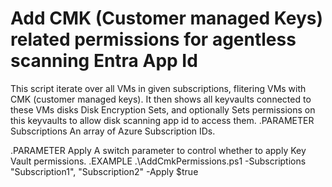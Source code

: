 # Add CMK (Customer managed Keys) related permissions for agentless scanning Entra App Id

   This script iterate over all VMs in given subscriptions, flitering VMs with CMK (customer managed keys). It then shows all keyvaults connected to these VMs disks Disk Encryption Sets, and optionally 
   Sets permissions on this keyvaults to allow disk scanning app id to access them.
.PARAMETER Subscriptions
   An array of Azure Subscription IDs.
   
.PARAMETER Apply
   A switch parameter to control whether to apply Key Vault permissions.
.EXAMPLE
   .\AddCmkPermissions.ps1 -Subscriptions "Subscription1", "Subscription2" -Apply $true